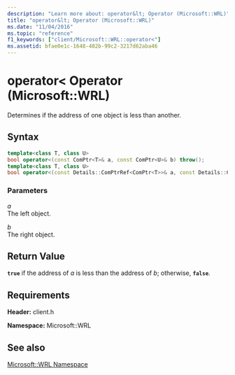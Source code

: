 ```yaml
---
description: "Learn more about: operator&lt; Operator (Microsoft::WRL)"
title: "operator&lt; Operator (Microsoft::WRL)"
ms.date: "11/04/2016"
ms.topic: "reference"
f1_keywords: ["client/Microsoft::WRL::operator<"]
ms.assetid: bfae0e1c-1648-482b-99c2-3217d62aba46
---
```

# operator&lt; Operator (Microsoft::WRL)

Determines if the address of one object is less than another.

## Syntax

```cpp
template<class T, class U>
bool operator<(const ComPtr<T>& a, const ComPtr<U>& b) throw();
template<class T, class U>
bool operator<(const Details::ComPtrRef<ComPtr<T>>& a, const Details::ComPtrRef<ComPtr<U>>& b) throw();
```

### Parameters

*a*<br/>
The left object.

*b*<br/>
The right object.

## Return Value

**`true`** if the address of *a* is less than the address of *b*; otherwise, **`false`**.

## Requirements

**Header:** client.h

**Namespace:** Microsoft::WRL

## See also

[Microsoft::WRL Namespace](microsoft-wrl-namespace.md)
